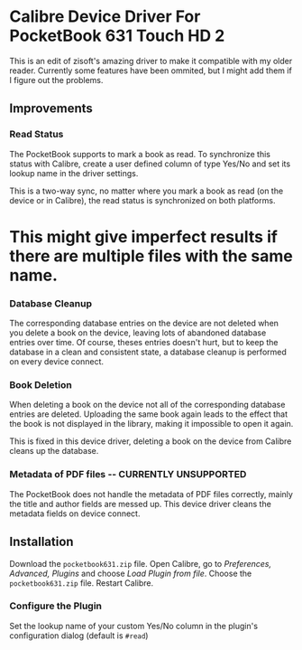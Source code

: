 # Calibre Device Driver For PocketBook 631 Touch HD 2

This is an edit of zisoft's amazing driver to make it compatible with my older reader. 
Currently some features have been ommited, but I might add them if I figure out the problems.

## Improvements

### Read Status
The PocketBook supports to mark a book as read. To synchronize this status with Calibre, create a user defined column of type Yes/No and set its lookup name in the driver settings.

This is a two-way sync, no matter where you mark a book as read (on the device or in Calibre), the read status is synchronized on both platforms.

# This might give imperfect results if there are multiple files with the same name.

### Database Cleanup
The corresponding database entries on the device are not deleted when you delete a book on the device, leaving lots of abandoned database entries over time. Of course, theses entries doesn't hurt, but to keep the database in a clean and consistent state, a database cleanup is performed on every device connect.

### Book Deletion
When deleting a book on the device not all of the corresponding database entries are deleted. Uploading the same book again leads to the effect that the book is not displayed in the library, making it impossible to open it again.

This is fixed in this device driver, deleting a book on the device from Calibre cleans up the database.

### Metadata of PDF files -- CURRENTLY UNSUPPORTED
The PocketBook does not handle the metadata of PDF files correctly, mainly the title and author fields are messed up. This device driver cleans the metadata fields on device connect.

## Installation
Download the `pocketbook631.zip` file. Open Calibre, go to _Preferences, Advanced, Plugins_ and choose _Load Plugin from file_. Choose the `pocketbook631.zip` file. Restart Calibre.

### Configure the Plugin
Set the lookup name of your custom Yes/No column in the plugin's configuration dialog (default is `#read`) 
